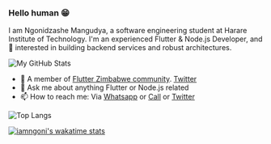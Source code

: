 ### Hello human 😁

I am Ngonidzashe Mangudya, a software engineering student at Harare Institute of Technology. I'm an experienced Flutter & Node.js Developer, and 💯 interested in building backend services and robust architectures.

![My GitHub Stats](https://github-readme-stats.vercel.app/api?username=iamngoni&count_private=true&show_icons=true&theme=tokyonight)

- 👯 A member of [Flutter Zimbabwe community](https://github.com/flutterdevzim/). [Twitter](https://twitter.com/FlutterZimbabwe)
- 💬 Ask me about anything Flutter or Node.js related
- 📫 How to reach me: Via [Whatsapp](https://api.whatsapp.com/send?phone=263713700601) or [Call](tel:263777213388) or [Twitter](https://twitter.com/iamngoni_)

![Top Langs](https://github-readme-stats.vercel.app/api/top-langs/?username=iamngoni&show_icons=true&theme=tokyonight)

[![iamngoni's wakatime stats](https://github-readme-stats.vercel.app/api/wakatime?username=iamngoni&theme=tokyonight)](https://github.com/anuraghazra/github-readme-stats)
